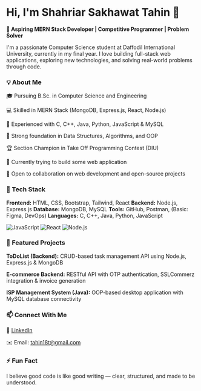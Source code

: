 # Hi, I'm Shahriar Sakhawat Tahin 👋

**🚀 Aspiring MERN Stack Developer | Competitive Programmer | Problem Solver**

I'm a passionate Computer Science student at Daffodil International University, currently in my final year. I love building full-stack web applications, exploring new technologies, and solving real-world problems through code.

### 💡 About Me

🎓 Pursuing B.Sc. in Computer Science and Engineering

💻 Skilled in MERN Stack (MongoDB, Express.js, React, Node.js)

🔧 Experienced with C, C++, Java, Python, JavaScript & MySQL

🧩 Strong foundation in Data Structures, Algorithms, and OOP

🏆 Section Champion in Take Off Programming Contest (DIU)

🌱 Currently trying to build some web application

🤝 Open to collaboration on web development and open-source projects

### 🧠 Tech Stack

**Frontend:** HTML, CSS, Bootstrap, Tailwind, React
**Backend:** Node.js, Express.js
**Database:** MongoDB, MySQL
**Tools:** GitHub, Postman, (Basic: Figma, DevOps)
**Languages:** C, C++, Java, Python, JavaScript

![JavaScript](https://img.shields.io/badge/Code-JavaScript-yellow?logo=javascript)
![React](https://img.shields.io/badge/Frontend-React-blue?logo=react)
![Node.js](https://img.shields.io/badge/Backend-Node.js-green?logo=node.js)

### 📂 Featured Projects

**ToDoList (Backend):** CRUD-based task management API using Node.js, Express.js & MongoDB

**E-commerce Backend:** RESTful API with OTP authentication, SSLCommerz integration & invoice generation

**ISP Management System (Java):** OOP-based desktop application with MySQL database connectivity

### 📫 Connect With Me

💼 [LinkedIn](https://linkedin.com/in/tahin18t)

✉️ Email: tahin18t@gmail.com


### ⚡ Fun Fact

I believe good code is like good writing — clear, structured, and made to be understood.
